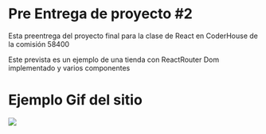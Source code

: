 # Pre Entrega de proyecto #2

Esta preentrega del proyecto final para la clase de React en CoderHouse de la comisión 58400

Este prevista es un ejemplo de una tienda con ReactRouter Dom implementado y varios componentes 

# Ejemplo Gif del sitio
![](https://github.com/ModeArr/Pre-Entrega2React-Arreola/blob/main/public/PreEntrega2GIF.gif)
